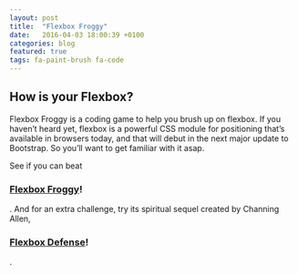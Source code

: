 ```yaml
---
layout: post
title:  "Flexbox Froggy"
date:   2016-04-03 18:00:39 +0100
categories: blog
featured: true
tags: fa-paint-brush fa-code
---
```


## How is your Flexbox?

Flexbox Froggy is a coding game to help you brush up on flexbox. If you haven’t heard yet, flexbox is a powerful CSS module for positioning that’s available in browsers today, and that will debut in the next major update to Bootstrap. So you’ll want to get familiar with it asap.

See if you can beat <h3><a href="http://flexboxfroggy.com/">Flexbox Froggy</a>!</h3>. And for an extra challenge, try its spiritual sequel created by Channing Allen, <h3><a href="http://www.flexboxdefense.com/">Flexbox Defense</a>!</h3>.